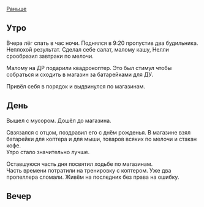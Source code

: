 [Раньше](2019.11.02.md)
## Утро
Вчера лёг спать в час ночи. Поднялся в 9:20 пропустив два будильника. Неплохой результат. Сделал себе салат, малому кашу, Нелли срообразил завтраки по мелочи.

Малому на ДР подарили квадрокоптер. Это был стимул чтобы собраться и сходить в магазин за батарейками для ДУ.

Привёл себя в порядок и выдвинулся по магазинам.
## День
Вышел с мусором. Дошёл до магазина.

Свзязался с отцом, поздравил его с днём рожденья. В магазине взял батарейки для коптера и для мыши, товаров всяких по мелочи и стакан кофе.  
Утро стало значительно лучше.

Оставшуюся часть дня посвятил ходьбе по магазинам.  
Часть времени потратили на тренировку с коптером. Уже два пропеллера сломали. Живём на последних без права на ошибку.
## Вечер